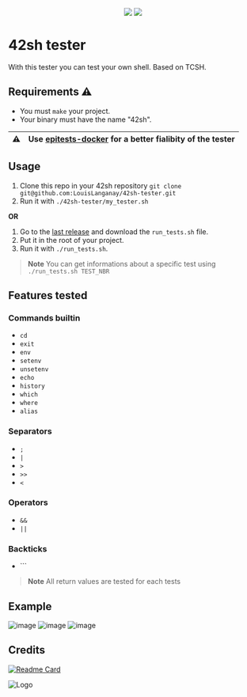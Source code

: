 <p align="center">
    <img src="https://img.shields.io/badge/Test%20Count-150+-blue"/>
    <img src="https://img.shields.io/github/stars/LouisLanganay/42sh-tester.svg?style=social&label=Star&maxAge=2592000"/>
</p>

# 42sh tester
With this tester you can test your own shell.
Based on TCSH.

## Requirements ⚠️
- You must `make` your project.
- Your binary must have the name "42sh".

| ⚠️ | Use [epitests-docker](https://hub.docker.com/r/epitechcontent/epitest-docker) for a better fialibity of the tester |
|--- | ---|

## Usage
1. Clone this repo in your 42sh repository `git clone git@github.com:LouisLanganay/42sh-tester.git`
2. Run it with `./42sh-tester/my_tester.sh`

**OR**

1. Go to the [last release](https://github.com/LouisLanganay/42sh-tester/releases/latest) and download the `run_tests.sh` file.
2. Put it in the root of your project.
3. Run it with `./run_tests.sh`.

> **Note** You can get informations about a specific test using `./run_tests.sh TEST_NBR`

## Features tested
### Commands builtin
- `cd`
- `exit`
- `env`
- `setenv`
- `unsetenv`
- `echo`
- `history`
- `which`
- `where`
- `alias`

### Separators
- `;`
- `|`
- `>`
- `>>`
- `<`

### Operators
- `&&`
- `||`

### Backticks
- `\``

> **Note** All return values are tested for each tests

## Example
![image](https://user-images.githubusercontent.com/114762819/228669523-c267f9db-482f-4a7e-bbda-314240a4a23b.png)
![image](https://user-images.githubusercontent.com/114762819/228669619-93e74d4d-d492-4add-9a64-5656182e360f.png)
![image](https://user-images.githubusercontent.com/114762819/228669668-ac1f446c-84f2-416b-bf55-4f44614fe42d.png)

## Credits
[![Readme Card](https://github-readme-stats.vercel.app/api/pin/?username=M4gie&repo=epi-minishell2-tester&theme=dark&border_radius=8&hide_border=true)](https://github.com/M4gie/epi-minishell2-tester)

![Logo](https://newsroom.ionis-group.com/wp-content/uploads/2021/10/EPITECH-TECHNOLOGY-QUADRI-2021.png)

